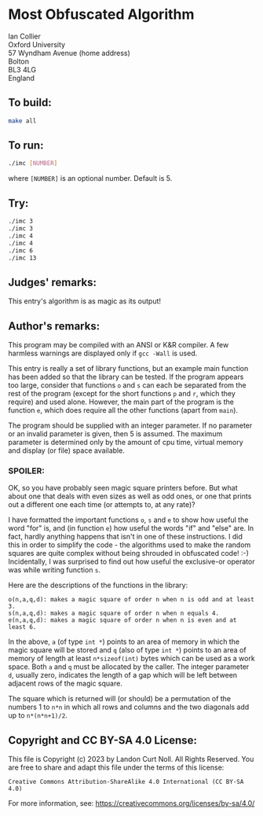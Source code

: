 # Most Obfuscated Algorithm

Ian Collier\
Oxford University\
57 Wyndham Avenue        (home address)\
Bolton\
BL3 4LG\
England

## To build:

```sh
make all
```

## To run:

```sh
./imc [NUMBER]
```

where `[NUMBER]` is an optional number. Default is 5.

## Try:

```sh
./imc 3
./imc 3
./imc 4
./imc 4
./imc 6
./imc 13
```

## Judges' remarks:

This entry's algorithm is as magic as its output!


## Author's remarks:

This program may be compiled with an ANSI or K&R compiler.  A few
harmless warnings are displayed only if `gcc -Wall` is used.

This entry is really a set of library functions, but an example
main function has been added so that the library can be tested.  If
the program appears too large, consider that functions `o` and `s` can
each be separated from the rest of the program (except for the short
functions `p` and `r`, which they require) and used alone.  However, the
main part of the program is the function `e`, which does require all the
other functions (apart from `main`).

The program should be supplied with an integer parameter.  If no
parameter or an invalid parameter is given, then 5 is assumed.  The
maximum parameter is determined only by the amount of cpu time, virtual
memory and display (or file) space available.

### SPOILER:

OK, so you have probably seen magic square printers before.  But what
about one that deals with even sizes as well as odd ones, or one that
prints out a different one each time (or attempts to, at any rate)?

I have formatted the important functions `o`, `s` and `e` to show how useful
the word "for" is, and (in function `e`) how useful the words "if" and
"else" are.  In fact, hardly anything happens that isn't in one of these
instructions.  I did this in order to simplify the code - the algorithms
used to make the random squares are quite complex without being shrouded
in obfuscated code! :-)  Incidentally, I was surprised to find out how
useful the exclusive-or operator was while writing function `s`.

Here are the descriptions of the functions in the library:

```
o(n,a,q,d): makes a magic square of order n when n is odd and at least 3.
s(n,a,q,d): makes a magic square of order n when n equals 4.
e(n,a,q,d): makes a magic square of order n when n is even and at least 6.
```

In the above, `a` (of type `int *`) points to an area of memory in which
the magic square will be stored and `q` (also of type `int *`) points to
an area of memory of length at least `n*sizeof(int)` bytes which can be
used as a work space.  Both `a` and `q` must be allocated by the caller.
The integer parameter `d`, usually zero, indicates the length of a gap
which will be left between adjacent rows of the magic square.

The square which is returned will (or should) be a permutation of the
numbers 1 to `n*n` in which all rows and columns and the two diagonals
add up to `n*(n*n+1)/2`.

## Copyright and CC BY-SA 4.0 License:

This file is Copyright (c) 2023 by Landon Curt Noll.  All Rights Reserved.
You are free to share and adapt this file under the terms of this license:

    Creative Commons Attribution-ShareAlike 4.0 International (CC BY-SA 4.0)

For more information, see: https://creativecommons.org/licenses/by-sa/4.0/
